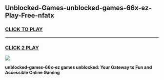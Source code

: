 
## Unblocked-Games-unblocked-games-66x-ez-Play-Free-nfatx
<h3>
<a href="https://premium76.site?title=unblocked-games-66x-ez&ref=21A">CLICK TO PLAY</a></h3>
<hr>

<h3>
<a href="https://premium76.site?title=unblocked-games-66x-ez&ref=21A">CLICK 2 PLAY</a>
  
</h3>

<a href="https://premium76.site?title=unblocked-games-66x-ez&ref=21A"><img src="https://clearcache.store/games.png"></a>


**unblocked-games-66x-ez games unblocked: Your Gateway to Fun and Accessible Online Gaming**
